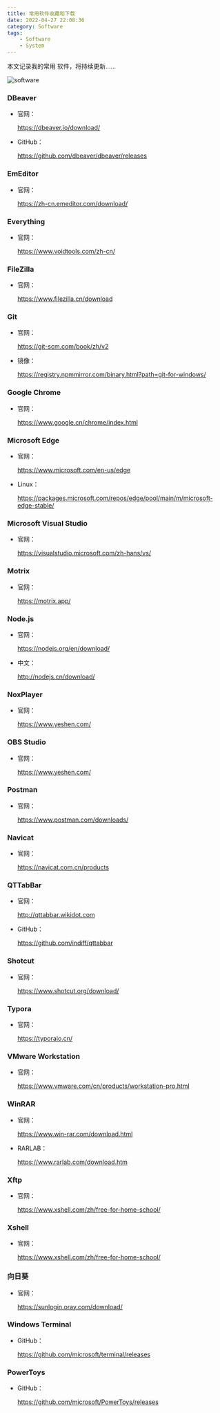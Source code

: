 ```yaml
---
title: 常用软件收藏和下载
date: 2022-04-27 22:08:36
category: Software
tags: 
    - Software
    - System
---
```


本文记录我的常用 软件，将持续更新......

![software](https://s2.loli.net/2022/06/06/l5D1QS7MegyvRYO.png)

### DBeaver

- 官网：

  https://dbeaver.io/download/

- GitHub：

  https://github.com/dbeaver/dbeaver/releases

### EmEditor

- 官网：

  https://zh-cn.emeditor.com/download/

### Everything

- 官网：

  https://www.voidtools.com/zh-cn/

### FileZilla

- 官网：

  https://www.filezilla.cn/download

### Git

- 官网：

  https://git-scm.com/book/zh/v2

- 镜像：

  https://registry.npmmirror.com/binary.html?path=git-for-windows/

### Google Chrome

- 官网：

  https://www.google.cn/chrome/index.html

### Microsoft Edge

- 官网：

  https://www.microsoft.com/en-us/edge

- Linux：

  https://packages.microsoft.com/repos/edge/pool/main/m/microsoft-edge-stable/

### Microsoft Visual Studio

- 官网：

  https://visualstudio.microsoft.com/zh-hans/vs/

### Motrix

- 官网：

  https://motrix.app/

### Node.js

- 官网：

  https://nodejs.org/en/download/

- 中文：

  http://nodejs.cn/download/

### NoxPlayer

- 官网：

  https://www.yeshen.com/

### OBS Studio

- 官网：

  https://www.yeshen.com/

### Postman

- 官网：

  https://www.postman.com/downloads/

### Navicat

- 官网：

  https://navicat.com.cn/products

### QTTabBar

- 官网：

  http://qttabbar.wikidot.com

- GitHub：

  https://github.com/indiff/qttabbar

### Shotcut

- 官网：

  https://www.shotcut.org/download/

### Typora

- 官网：

  https://typoraio.cn/

### VMware Workstation

- 官网：

  https://www.vmware.com/cn/products/workstation-pro.html

### WinRAR

- 官网：

  https://www.win-rar.com/download.html

- RARLAB：

  https://www.rarlab.com/download.htm

### Xftp

- 官网：

  https://www.xshell.com/zh/free-for-home-school/

### Xshell

- 官网：

  https://www.xshell.com/zh/free-for-home-school/

### 向日葵

- 官网：

  https://sunlogin.oray.com/download/

### Windows Terminal

- GitHub：

  https://github.com/microsoft/terminal/releases

### PowerToys

- GitHub：

  https://github.com/microsoft/PowerToys/releases
